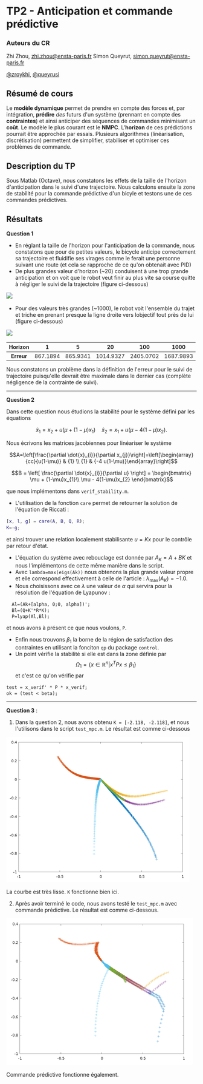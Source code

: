 TP2 - Anticipation et commande prédictive
====

### Auteurs du CR
Zhi Zhou, <zhi.zhou@ensta-paris.fr>
 Simon Queyrut,  <simon.queyrut@ensta-paris.fr>
 
 [@zroykhi](https://github.com/zroykhi), [@queyrusi][github] 

[github]: http://github.com/queyrusi

Résumé de cours
----
Le **modèle dynamique** permet de prendre en compte des forces et, par intégration, **prédire** *des* futurs d'un système (prennant en compte des **contraintes**) et ainsi anticiper des séquences de commandes minimisant un **coût**. Le modèle le plus courant est le **NMPC**. L'**horizon** de ces prédictions pourrait être approchée par essais. Plusieurs algorithmes (linéarisation, discrétisation) permettent de simplifier, stabiliser et optimiser ces problèmes de commande. 


Description du TP
---
Sous Matlab (Octave), nous constatons les effets de la taille de l'horizon d'anticipation dans le suivi d'une trajectoire. Nous calculons ensuite la zone de stabilité pour la commande prédictive d'un bicyle et testons une de ces commandes prédictives.


Résultats
----
**Question 1**  
+ En réglant la taille de l'horizon pour l'anticipation de la commande, nous constatons que pour de petites valeurs, le bicycle anticipe correctement sa trajectoire et fluidifie ses virages comme le ferait une personne suivant une route (et cela se rapproche de ce qu'on obtenait avec PID)
+ De plus grandes valeur d'horizon (~20) conduisent à une trop grande anticipation et on voit que le robot veut finir au plus vite sa course quitte à négliger le suivi de la trajectoire (figure ci-dessous)

![](https://markdown.data-ensta.fr/uploads/upload_a5f4a2fd75553f5ab11aeb5f5a507138.png)

+ Pour des valeurs très grandes (~1000), le robot voit l'ensemble du trajet et triche en prenant presque la ligne droite vers lobjectif tout près de lui (figure ci-dessous)

![](https://markdown.data-ensta.fr/uploads/upload_e078d34d7ceef88c6f25463b44b3270c.png)

| Horizon  | 1 | 5 | 20|100|1000|
| :---------: |:---------:| :-----:| :-----:|:-----:|:-----:|
|  **Erreur** | 867.1894 | 865.9341 |1014.9327|2405.0702|1687.9893

Nous constatons un problème dans la définition de l'erreur pour le suivi de trajectoire puisqu'elle devrait être maximale dans le dernier cas (complète négligence de la contrainte de suivi).

--------------
**Question 2**

Dans cette question nous étudions la stabilité pour le système défini par les équations

$$\dot{x}_{1}=x_{2}+u\left(\mu+(1-\mu) x_{1}\right) \quad \dot{x}_{2}=x_{1}+u\left(\mu-4(1-\mu) x_{2}\right).$$

Nous écrivons les matrices jacobiennes pour linéariser le système

$$A=\left[\frac{\partial \dot{x}_{i}}{\partial x_{j}}\right]=\left[\begin{array}{cc}{u(1-\mu)} & {1} \\ {1} & {-4 u(1-\mu)}\end{array}\right]$$


$$B = \left[
\frac{\partial \dot{x}_{i}}{\partial u}
\right]
= \begin{bmatrix}
\mu + (1-\mu)x_{1}\\ 
\mu - 4(1-\mu)x_{2}
\end{bmatrix}$$

que nous implémentons dans `verif_stability.m`. 
+ L'utilisation de la fonction `care` permet de retourner la solution de l'équation de Riccati :
 ```matlab
 [x, l, g] = care(A, B, Q, R);
 K=-g; 
 ```
 et ainsi trouver une relation localement stabilisante $u=Kx$ pour le contrôle par retour d'état.
+ L'équation du système avec rebouclage est donnée par $A_{K}=A+B K$ et nous l'implémentons de cette même manière dans le script.
+ Avec `lambda=max(eigs(Ak))` nous obtenons la plus grande valeur propre et elle correspond effectivement à celle de l'article : $\lambda_{\max }\left(A_{K}\right)=-1.0$. 
+ Nous choisissons avec ce $\lambda$ une valeur de $\alpha$ qui servira pour la résolution de l'équation de Lyapunov :
```
  Al=(Ak+[alpha, 0;0, alpha])';
  Bl=(Q+K'*R*K);
  P=lyap(Al,Bl);
```
et nous avons à présent ce que nous voulons, `P`.
+ Enfin nous trouvons $\beta_{1}$ la borne de la région de satisfaction des contraintes en utilisant la fonciton `qp` du package `control`.
+ Un point vérifie la stabilité si elle est dans la zone définie par $$\Omega_{1}=\left\{x \in \mathbb{R}^{n} | x^{T} P x \leq \beta_{1}\right\}$$ et c'est ce qu'on vérifie par 
```
test = x_verif' * P * x_verif;
ok = (test < beta);
```


-------------------
**Question 3** : 

1. Dans la question 2, nous avons obtenu `K = [-2.118, -2.118]`, et nous l'utilisons dans le script `test_mpc.m`. Le résultat est comme ci-dessous

![](images/stable.png)

La courbe est très lisse. `K` fonctionne bien ici.

2. Après avoir terminé le code, nous avons testé le `test_mpc.m` avec commande prédictive. Le résultat est comme ci-dessous.

![](images/predictive.png)

Commande prédictive fonctionne également.